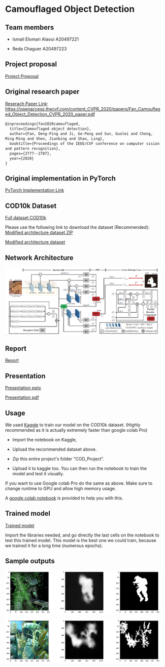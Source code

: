 # Camouflaged Object Detection

## Team members
- Ismail Elomari Alaoui   A20497221

- Reda Chaguer            A20497223

## Project proposal
[Project Proposal](./doc/CS512___COD__Project_Proposal.pdf)

## Original research paper
[Reserach Paper Link](./doc/Fan_Camouflaged_Object_Detection_CVPR_2020_paper.pdf): https://openaccess.thecvf.com/content_CVPR_2020/papers/Fan_Camouflaged_Object_Detection_CVPR_2020_paper.pdf

```
@inproceedings{fan2020camouflaged,
  title={Camouflaged object detection},
  author={Fan, Deng-Ping and Ji, Ge-Peng and Sun, Guolei and Cheng, Ming-Ming and Shen, Jianbing and Shao, Ling},
  booktitle={Proceedings of the IEEE/CVF conference on computer vision and pattern recognition},
  pages={2777--2787},
  year={2020}
}
```

## Original implementation in PyTorch
[PyTorch Implementation Link](https://github.com/DengPingFan/SINet/)

## COD10k Dataset
[Full dataset COD10k](https://drive.google.com/file/d/1pVq1rWXCwkMbEZpTt4-yUQ3NsnQd_DNY/view)

Please use the following link to download the dataset (Recommended):
[Modified architecture dataset ZIP](https://drive.google.com/file/d/12QNmR6XJCaPqYtRCDLUwVSv46ugCZ1Uo/view?usp=sharing)

[Modified architecture dataset](https://drive.google.com/drive/folders/1LNfSPiGdct8jk99HUiOpV4cFctGP5kdV?usp=sharing)

## Network Architecture
![SINet](doc/SINet.png)

## Report
[Report](./doc/CS512___COD__Project_Report.pdf)


## Presentation
[Presentation pptx](./presentation/CS512___COD__Project_Presentation.pptx)

[Presentation pdf](./presentation/CS512___COD__Project_Presentation.pdf)

## Usage
We used [Kaggle](./src/Notebooks/SINet_kaggle.ipynb) to train our model on the COD10k dataset. (Highly recommended as it is actually extremely faster than google colab Pro)

- Import the notebook on Kaggle, 

- Upload the recommended dataset above. 

- Zip this entire project's folder "COD_Project". 

- Upload it to kaggle too. You can then run the notebook to train the model and test it visually.

If you want to use Google colab Pro do the same as above. 
Make sure to change runtime to GPU and allow high memory usage.

A [google colab notebook](./src/Notebooks/SINet_colab.ipynb) is provided to help you with this.

## Trained model
[Trained model](https://drive.google.com/file/d/1TGgwjVN02OrZc9NUBdFK0byXc6x8G7ff/view?usp=sharing)

Import the libraries needed, and go directly the last cells on the notebook to test this trained model.
This model is the best one we could train, because we trained it for a long time (numerous epochs). 

## Sample outputs
![Output 1](./data/output.png)

![Output 2](./data/output2.png)

